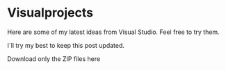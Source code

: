 # Visualprojects
Here are some of my latest ideas from Visual Studio. Feel free to try them.

I´ll try my best to keep this post updated.

Download only the ZIP files here

